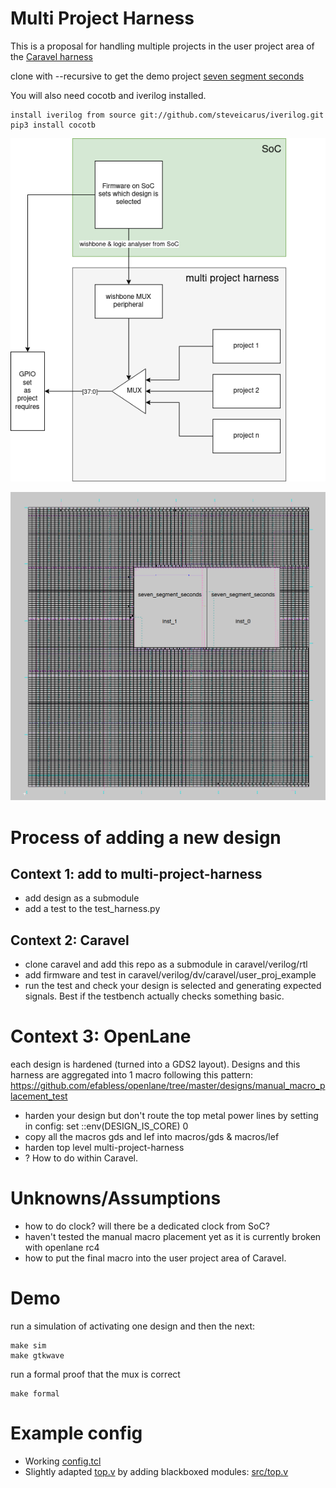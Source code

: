 # Multi Project Harness

This is a proposal for handling multiple projects in the user project area of the [Caravel harness](https://github.com/efabless/caravel)

clone with --recursive to get the demo project [seven segment seconds](https://github.com/mattvenn/seven-segment-seconds)

You will also need cocotb and iverilog installed.

    install iverilog from source git://github.com/steveicarus/iverilog.git
    pip3 install cocotb

![multi project harness diagram](docs/multi-project-harness.png)

![multi project gds](docs/multi-project-gds.png)

# Process of adding a new design

## Context 1: add to multi-project-harness

* add design as a submodule
* add a test to the test_harness.py

## Context 2: Caravel
* clone caravel and add this repo as a submodule in caravel/verilog/rtl
* add firmware and test in caravel/verilog/dv/caravel/user_proj_example
* run the test and check your design is selected and generating expected signals. Best if the testbench actually checks something basic.

# Context 3: OpenLane

each design is hardened (turned into a GDS2 layout).  Designs and this harness are aggregated into 1 macro following this pattern: https://github.com/efabless/openlane/tree/master/designs/manual_macro_placement_test

* harden your design but don't route the top metal power lines by setting in config: set ::env(DESIGN_IS_CORE) 0
* copy all the macros gds and lef into macros/gds & macros/lef
* harden top level multi-project-harness
* ? How to do within Caravel.


# Unknowns/Assumptions

* how to do clock? will there be a dedicated clock from SoC?
* haven't tested the manual macro placement yet as it is currently broken with openlane rc4
* how to put the final macro into the user project area of Caravel.

# Demo

run a simulation of activating one design and then the next:

    make sim
    make gtkwave

run a formal proof that the mux is correct

    make formal

# Example config

* Working [config.tcl](example/config.tcl)
* Slightly adapted [top.v](top.v) by adding blackboxed modules: [src/top.v](example/src/top.v)
